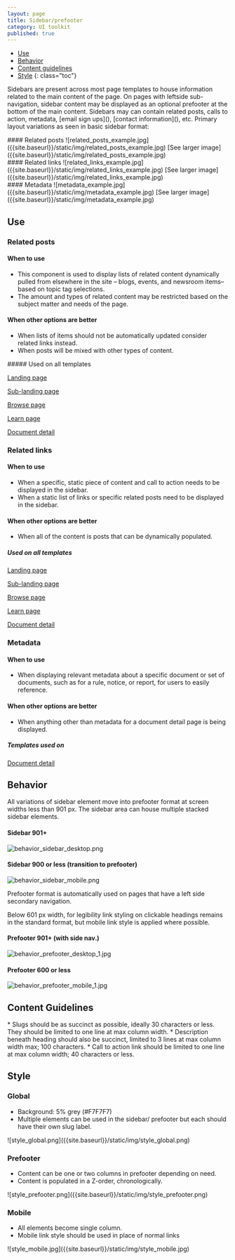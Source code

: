 ```yaml
---
layout: page
title: Sidebar/prefooter
category: UI toolkit
published: true
---
```


- [Use](#use)
- [Behavior](#behavior)
- [Content guidelines](#content-guidelines)
- [Style](#style)
 {: class="toc"}

<p>Sidebars are present across most page templates to house information related to the main content of the page. On pages with leftside sub-navigation, sidebar content may be displayed as an optional prefooter at the bottom of the main content.
Sidebars may can contain related posts, calls to action, metadata, [email sign ups](), [contact information](), etc. Primary layout variations as seen in basic sidebar format:
</p>

<div class="content-33 content-first">
#### Related posts
![related_posts_example.jpg]({{site.baseurl}}/static/img/related_posts_example.jpg)
[See larger image]({{site.baseurl}}/static/img/related_posts_example.jpg)
</div>

<div class="content-33 content-middle">
#### Related links
![related_links_example.jpg]({{site.baseurl}}/static/img/related_links_example.jpg)
[See larger image]({{site.baseurl}}/static/img/related_links_example.jpg)
</div>

<div class="content-33 content-last">
#### Metadata
![metadata_example.jpg]({{site.baseurl}}/static/img/metadata_example.jpg)
[See larger image]({{site.baseurl}}/static/img/metadata_example.jpg)
</div>

<h2 id="use">Use</h2>

### Related posts

<div class="content-67 content-first">

#### When to use
* This component is used to display lists of related content dynamically pulled from elsewhere in the site – blogs, events, and newsroom items– based on topic tag selections.
* The amount and types of related content may be restricted based on the subject matter and needs of the page.


#### When other options are better
* When lists of items should not be automatically updated consider related links instead.
* When posts will be mixed with other types of content.

</div>

<div class="content-33 content-last">
##### Used on all templates

[Landing page]()

[Sub-landing page]()

[Browse page]()

[Learn page]()

[Document detail]()

</div>


### Related links

<div class="content-67 content-first">

#### When to use
* When a specific, static piece of content and call to action needs to be displayed in the sidebar.
* When a static list of links or specific related posts need to be displayed in the sidebar.


#### When other options are better
* When all of the content is posts that can be dynamically populated. 
</div>

<div class="content-33 content-last">

##### Used on all templates

[Landing page]()

[Sub-landing page]()

[Browse page]()

[Learn page]()

[Document detail]()

</div>

### Metadata

<div class="content-67 content-first">

#### When to use
* When displaying relevant metadata about a specific document or set of documents, such as for a rule, notice, or report, for users to easily reference.

#### When other options are better
* When anything other than metadata for a document detail page is being displayed.
</div>

<div class="content-33 content-last">

##### Templates used on


[Document detail]()

</div>

<h2 id="behavior">Behavior</h2>

<p>All variations of sidebar element move into prefooter format at screen widths less than 901 px. The sidebar area can house multiple stacked sidebar elements.</p>

<div class="content-50 content-first">

#### Sidebar 901+

![behavior_sidebar_desktop.png]({{site.baseurl}}/static/img/behavior_sidebar_desktop.png)
</div>

<div class="content-50 content-last">

#### Sidebar 900 or less (transition to prefooter)

![behavior_sidebar_mobile.png]({{site.baseurl}}/static/img/behavior_sidebar_mobile.png)

</div>

<p>Prefooter format is automatically used on pages that have a left side secondary navigation.</p>

<p>Below 601 px width, for legibility link styling on clickable headings remains in the standard format, but mobile link style is applied where possible.</p>

<div class="content-50 content-first">

#### Prefooter 901+ (with side nav.)
![behavior_prefooter_desktop_1.jpg]({{site.baseurl}}/static/img/behavior_prefooter_desktop_1.jpg)
</div>

<div class="content-50 content-last">

#### Prefooter 600 or less
![behavior_prefooter_mobile_1.jpg]({{site.baseurl}}/static/img/behavior_prefooter_mobile_1.jpg)
</div>


<h2 id="content-guidelines">Content Guidelines</h2>
* Slugs should be as succinct as possible, ideally 30 characters or less. They should be limited to one line at max column width.
* Description beneath heading should also be succinct, limited to 3 lines at max column width max; 100 characters.
* Call to action link should be limited to one line at max column width; 40 characters or less.




<h2 id="style">Style</h2>

<div class="content-33 content-first">

### Global

* Background: 5% grey (#F7F7F7)
* Multiple elements can be used in the sidebar/ prefooter but each should have their own slug label. 

</div>

<div class="content-67 content-last">
![style_global.png]({{site.baseurl}}/static/img/style_global.png)
</div>


<div class="content-33 content-first">

### Prefooter

* Content can be one or two columns in prefooter depending on need.
* Content is populated in a Z-order, chronologically.


</div>

<div class="content-67 content-last">
![style_prefooter.png]({{site.baseurl}}/static/img/style_prefooter.png)
</div>

<div class="content-33 content-first">

### Mobile

* All elements become single column.
* Mobile link style should be used in place of normal links
</div>


<div class="content-67 content-last">
![style_mobile.jpg]({{site.baseurl}}/static/img/style_mobile.jpg)
</div>

